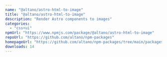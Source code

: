 ```yaml
---
name: "@altano/astro-html-to-image"
title: "@altano/astro-html-to-image"
description: "Render Astro components to images"
categories:
  - "css+ui"
npmUrl: "https://www.npmjs.com/package/@altano/astro-html-to-image"
repoUrl: "https://github.com/altano/npm-packages"
homepageUrl: "https://github.com/altano/npm-packages/tree/main/packages/astro-html-to-image"
downloads: 14
---
```

